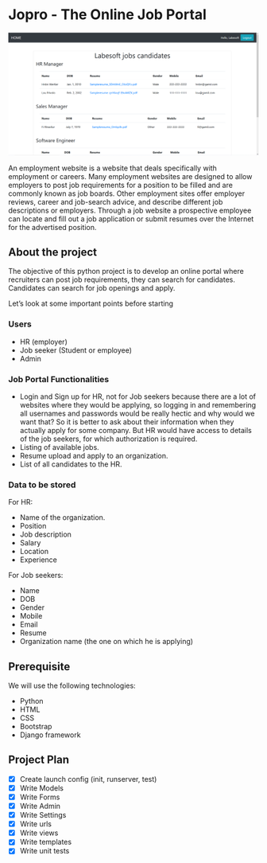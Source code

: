 # Jopro - The Online Job Portal

![img.png](img.png)

An employment website is a website that deals specifically with employment 
or careers. Many employment websites are designed to allow employers to post 
job requirements for a position to be filled and are commonly known as job 
boards. Other employment sites offer employer reviews, career and job-search 
advice, and describe different job descriptions or employers. Through a job 
website a prospective employee can locate and fill out a job application or 
submit resumes over the Internet for the advertised position.

## About the project

The objective of this python project is to develop an online portal where 
recruiters can post job requirements, they can search for candidates. 
Candidates can search for job openings and apply.

Let’s look at some important points before starting

### Users

- HR (employer)
- Job seeker (Student or employee)
- Admin

### Job Portal Functionalities

- Login and Sign up for HR, not for Job seekers because there are a lot of 
   websites where they would be applying, so logging in and remembering all 
   usernames and passwords would be really hectic and why would we want that?
   So it is better to ask about their information when they actually apply 
   for some company. But HR would have access to details of the job seekers, 
   for which authorization is required.
- Listing of available jobs.
- Resume upload and apply to an organization.
- List of all candidates to the HR.

### Data to be stored

For HR:

- Name of the organization.
- Position
- Job description
- Salary
- Location
- Experience

For Job seekers:

- Name
- DOB
- Gender
- Mobile
- Email
- Resume
- Organization name (the one on which he is applying)

## Prerequisite

We will use the following technologies:

- Python
- HTML
- CSS
- Bootstrap
- Django framework

## Project Plan

- [x] Create launch config (init, runserver, test)
- [x] Write Models
- [x] Write Forms
- [x] Write Admin
- [x] Write Settings
- [x] Write urls
- [x] Write views
- [x] Write templates
- [x] Write unit tests
